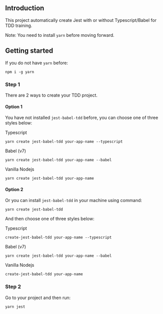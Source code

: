 ## Introduction

This project automatically create Jest with or without Typescript/Babel for TDD training.

Note: You need to install `yarn` before moving forward.

## Getting started

If you do not have `yarn` before:

`
npm i -g yarn
`

### **Step 1**

There are 2 ways to create your TDD project.



#### Option 1

You have not installed `jest-babel-tdd` before, you can choose one of three styles below:

Typescript

`
yarn create jest-babel-tdd your-app-name --typescript
`

Babel (v7)

`
yarn create jest-babel-tdd your-app-name --babel
`

Vanilla Nodejs

`
yarn create jest-babel-tdd your-app-name
`

#### Option 2

Or you can install `jest-babel-tdd` in your machine using command:

`
yarn create jest-babel-tdd
`

And then choose one of three styles below:

Typescript

`
create-jest-babel-tdd your-app-name --typescript
`

Babel (v7)

`
yarn create jest-babel-tdd your-app-name --babel
`

Vanilla Nodejs

`
create-jest-babel-tdd your-app-name
`

### **Step 2**
Go to your project and then run:

`
yarn jest
`

